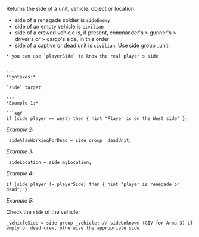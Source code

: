 Returns the side of a unit, vehicle, object or location.
* side of a renegade soldier is `sideEnemy`
* side of an empty vehicle is `civilian`
* side of a crewed vehicle is, if present, commander's > gunner's > driver's or > cargo's side, in this order
* side of a captive or dead unit is `civilian`. Use <sqf inline>side group _unit
``` to get the underlying side (see <See Link Reference Example 2>)
* you can use `playerSide` to know the real player's side


---
*Syntaxes:*

`side` target

---
*Example 1:*

```sqf
if (side player == west) then { hint "Player is on the West side" };
```

*Example 2:*

```sqf
_sideAlsoWorkingForDead = side group _deadUnit;
```

*Example 3:*

```sqf
_sideLocation = side myLocation;
```

*Example 4:*

```sqf
if (side player != playerSide) then { hint "player is renegade or dead"; };
```

*Example 5:*

Check the `side` of the vehicle:

```sqf
_vehicleSide = side group _vehicle; // sideUnknown (CIV for Arma 3) if empty or dead crew, otherwise the appropriate side
```